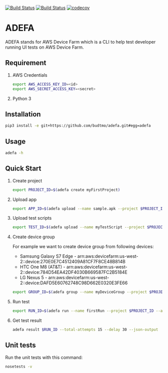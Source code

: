 [![Build Status](https://travis-ci.org/budtmo/adefa.svg?branch=master)](https://travis-ci.org/budtmo/adefa)
[![Build Status](https://dev.azure.com/budtmoos/budtmoos/_apis/build/status/budtmo.adefa?branchName=master)](https://dev.azure.com/budtmoos/budtmoos/_build/latest?definitionId=2&branchName=master)
[![codecov](https://codecov.io/gh/budtmo/adefa/branch/master/graph/badge.svg)](https://codecov.io/gh/budtmo/adefa)

ADEFA
=====

ADEFA stands for AWS Device Farm which is a CLI to help test developer running UI tests on AWS Device Farm.

Requirement
-----------

1. AWS Credentials

   ```bash
   export AWS_ACCESS_KEY_ID=<id>
   export AWS_SECRET_ACCESS_KEY=<secret>
   ```

2. Python 3

Installation
------------

```bash
pip3 install -e git+https://github.com/budtmo/adefa.git#egg=adefa
```

Usage
-----

```bash
adefa -h
```

Quick Start
-----------
1. Create project

   ```bash
   export PROJECT_ID=$(adefa create myFirstProject)
   ```

2. Upload app

   ```bash
   export APP_ID=$(adefa upload --name sample.apk --project $PROJECT_ID --type ANDROID_APP --file https://github.com/budtmo/adefa/blob/master/test-app/sample_apk_debug.apk?raw=true)
   ```

3. Upload test scripts

   ```bash
   export TEST_ID=$(adefa upload --name myTestScript --project $PROJECT_ID --type APPIUM_PYTHON_TEST_PACKAGE --file https://github.com/budtmo/adefa/blob/master/test-app/appium-python/test_scripts_app.zip?raw=true)
   ```

4. Create device group

   For example we want to create device group from following devices:
   - Samsung Galaxy S7 Edge - arn:aws:devicefarm:us-west-2::device:270E0E7C4512409A81CF7F8CE48B814B
   - HTC One M8 (AT&T) - arn:aws:devicefarm:us-west-2::device:784D54EA42DF4030B669587FC2B5184E
   - LG Nexus 5 - arn:aws:devicefarm:us-west-2::device:DAFD5E60762748C98D662E0320E3FE66

   ```bash
   export GROUP_ID=$(adefa group --name myDeviceGroup --project $PROJECT_ID --device arn:aws:devicefarm:us-west-2::device:270E0E7C4512409A81CF7F8CE48B814B --device arn:aws:devicefarm:us-west-2::device:784D54EA42DF4030B669587FC2B5184E --device arn:aws:devicefarm:us-west-2::device:DAFD5E60762748C98D662E0320E3FE66)
   ```

5. Run test

   ```bash
   export RUN_ID=$(adefa run --name firstRun --project $PROJECT_ID --app $APP_ID --type APPIUM_PYTHON --test $TEST_ID --group $GROUP_ID)
   ```

6. Get test result

   ```bash
   adefa result $RUN_ID --total-attempts 15 --delay 30 --json-output
   ```

Unit tests
----------

Run the unit tests with this command:

```bash
nosetests -v
```
